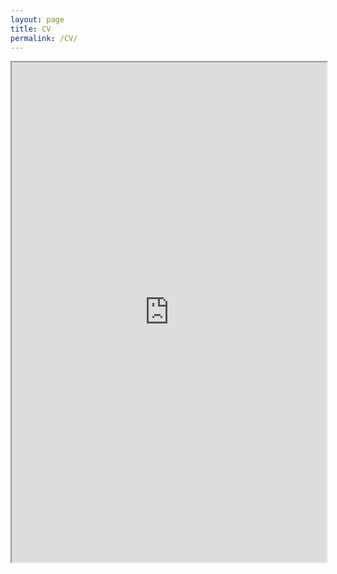 ```yaml
---
layout: page
title: CV
permalink: /CV/
---
```


<iframe src="https://drive.google.com/file/d/1R3WafOwzUcQrExlsTf9-344qBU6eEwL9/view?usp=sharing" width="100%" height="800em"></iframe>
